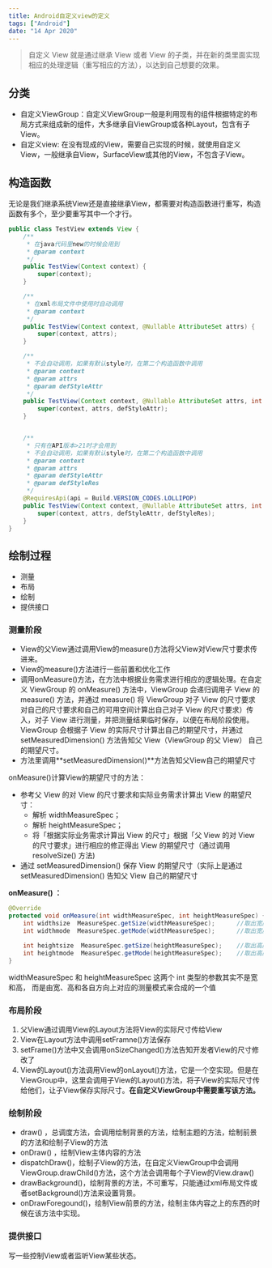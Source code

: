 ```yaml
---
title: Android自定义view的定义
tags: ["Android"]
date: "14 Apr 2020"
---
```


> 自定义 View 就是通过继承 View 或者 View 的子类，并在新的类里面实现相应的处理逻辑（重写相应的方法），以达到自己想要的效果。

<!--more-->

## 分类

- 自定义ViewGroup：自定义ViewGroup一般是利用现有的组件根据特定的布局方式来组成新的组件，大多继承自ViewGroup或各种Layout，包含有子View。
- 自定义view: 在没有现成的View，需要自己实现的时候，就使用自定义View，一般继承自View，SurfaceView或其他的View，不包含子View。

## 构造函数

无论是我们继承系统View还是直接继承View，都需要对构造函数进行重写，构造函数有多个，至少要重写其中一个才行。

```java
public class TestView extends View {
    /**
     * 在java代码里new的时候会用到
     * @param context
     */
    public TestView(Context context) {
        super(context);
    }

    /**
     * 在xml布局文件中使用时自动调用
     * @param context
     */
    public TestView(Context context, @Nullable AttributeSet attrs) {
        super(context, attrs);
    }

    /**
     * 不会自动调用，如果有默认style时，在第二个构造函数中调用
     * @param context
     * @param attrs
     * @param defStyleAttr
     */
    public TestView(Context context, @Nullable AttributeSet attrs, int defStyleAttr) {
        super(context, attrs, defStyleAttr);
    }


    /**
     * 只有在API版本>21时才会用到
     * 不会自动调用，如果有默认style时，在第二个构造函数中调用
     * @param context
     * @param attrs
     * @param defStyleAttr
     * @param defStyleRes
     */
    @RequiresApi(api = Build.VERSION_CODES.LOLLIPOP)
    public TestView(Context context, @Nullable AttributeSet attrs, int defStyleAttr, int defStyleRes) {
        super(context, attrs, defStyleAttr, defStyleRes);
    }
}
```

## 绘制过程

- 测量
- 布局
- 绘制
- 提供接口

### 测量阶段

- View的父View通过调用View的measure()方法将父View对View尺寸要求传进来。
- View的measure()方法进行一些前置和优化工作
- 调用onMeasure()方法，在方法中根据业务需求进行相应的逻辑处理。在自定义 ViewGroup 的 onMeasure() 方法中，ViewGroup 会递归调用子 View 的 measure() 方法，并通过 measure() 将 ViewGroup 对子 View 的尺寸要求 对自己的尺寸要求和自己的可用空间计算出自己对子 View 的尺寸要求）传入，对子 View 进行测量，并把测量结果临时保存，以便在布局阶段使用。ViewGroup 会根据子 View 的实际尺寸计算出自己的期望尺寸，并通过 setMeasuredDimension() 方法告知父 View（ViewGroup 的父 View） 自己的期望尺寸。
- 方法里调用**setMeasuredDimension()**方法告知父View自己的期望尺寸

onMeasure()计算View的期望尺寸的方法：

- 参考父 View 的对 View 的尺寸要求和实际业务需求计算出 View 的期望尺寸：
  - 解析 widthMeasureSpec；
  - 解析 heightMeasureSpec；
  - 将「根据实际业务需求计算出 View 的尺寸」根据「父 View 的对 View 的尺寸要求」进行相应的修正得出 View 的期望尺寸（通过调用 resolveSize() 方法)
- 通过 setMeasuredDimension() 保存 View 的期望尺寸（实际上是通过 setMeasuredDimension() 告知父 View 自己的期望尺寸

**onMeasure() ：**

```java
@Override
protected void onMeasure(int widthMeasureSpec, int heightMeasureSpec) {
    int widthsize  MeasureSpec.getSize(widthMeasureSpec);      //取出宽度的确切数值
    int widthmode  MeasureSpec.getMode(widthMeasureSpec);      //取出宽度的测量模式

    int heightsize  MeasureSpec.getSize(heightMeasureSpec);    //取出高度的确切数值
    int heightmode  MeasureSpec.getMode(heightMeasureSpec);    //取出高度的测量模式
}
```

widthMeasureSpec 和 heightMeasureSpec 这两个 int 类型的参数其实不是宽和高， 而是由宽、高和各自方向上对应的测量模式来合成的一个值

### 布局阶段

1. 父View通过调用View的Layout方法将View的实际尺寸传给View
2. View在Layout方法中调用setFramne()方法保存
3. setFrame()方法中又会调用onSizeChanged()方法告知开发者View的尺寸修改了
4. View的Layout()方法调用View的onLayout()方法，它是一个空实现。但是在ViewGroup中，这里会调用子View的Layout()方法，将子View的实际尺寸传给他们，让子View保存实际尺寸。**在自定义ViewGroup中需要重写该方法。**

### 绘制阶段

- draw() ，总调度方法，会调用绘制背景的方法，绘制主题的方法，绘制前景的方法和绘制子View的方法
- onDraw() ，绘制View主体内容的方法
- dispatchDraw()，绘制子View的方法，在自定义ViewGroup中会调用ViewGroup.drawChild()方法，这个方法会调用每个子View的View.draw()
- drawBackground()，绘制背景的方法，不可重写，只能通过xml布局文件或者setBackground()方法来设置背景。
- onDrawForegound()，绘制View前景的方法，绘制主体内容之上的东西的时候在该方法中实现。

### 提供接口

写一些控制View或者监听View某些状态。
